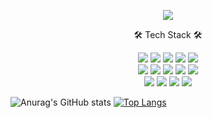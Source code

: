 <p align='center'>
    <img src="https://capsule-render.vercel.app/api?type=waving&color=8181F7&height=300&section=header&text=Seungoh%20Jung&fontSize=90&animation=fadeIn&fontAlignY=38&descAlignY=51&descAlign=62"/>
</p>



<p align="center"> 🛠 Tech Stack 🛠 <p>
  
<p align="center">
<img src="https://img.shields.io/badge/python-3670A0?style=for-the-badge&logo=python&logoColor=ffdd54">
<img src="https://img.shields.io/badge/c-%2300599C.svg?style=for-the-badge&logo=c&logoColor=white">
<img src="https://img.shields.io/badge/mysql-4479A1.svg?style=for-the-badge&logo=mysql&logoColor=white">
<img src="https://img.shields.io/badge/Tableau-E97627?style=for-the-badge&logo=Tableau&logoColor=black">
<img src="https://img.shields.io/badge/Microsoft_Excel-217346?style=for-the-badge&logo=microsoft-excel&logoColor=white">
  
<br>

<img src="https://img.shields.io/badge/pandas-%23150458.svg?style=for-the-badge&logo=pandas&logoColor=white">
<img src="https://img.shields.io/badge/numpy-%23013243.svg?style=for-the-badge&logo=numpy&logoColor=white">
<img src="https://img.shields.io/badge/Plotly-%233F4F75.svg?style=for-the-badge&logo=plotly&logoColor=white">
<img src="https://img.shields.io/badge/Streamlit-FF4B4B?style=for-the-badge&logo=streamlit&logoColor=white">
<img src="https://img.shields.io/badge/power_bi-F2C811?style=for-the-badge&logo=powerbi&logoColor=black">  
<br>
<img src="https://img.shields.io/badge/scikit--learn-%23F7931E.svg?style=for-the-badge&logo=scikit-learn&logoColor=white">
<img src="https://img.shields.io/badge/TensorFlow-%23FF6F00.svg?style=for-the-badge&logo=TensorFlow&logoColor=white">
<img src="https://img.shields.io/badge/PyTorch-%23EE4C2C.svg?style=for-the-badge&logo=PyTorch&logoColor=white">
<img src="https://img.shields.io/badge/Keras-%23D00000.svg?style=for-the-badge&logo=Keras&logoColor=white">
  
<br>
  
![Anurag's GitHub stats](https://github-readme-stats.vercel.app/api?username=jungseungoh&show_icons=true&theme=radical)
[![Top Langs](https://github-readme-stats.vercel.app/api/top-langs/?username=jungseungoh&layout=compact)](https://github.com/delay-100/github-readme-stats)

<!--
**jungseungoh/jungseungoh** is a ✨ _special_ ✨ repository because its `README.md` (this file) appears on your GitHub profile.

Here are some ideas to get you started:

- 🔭 I’m currently working on ...
- 🌱 I’m currently learning ...
- 👯 I’m looking to collaborate on ...
- 🤔 I’m looking for help with ...
- 💬 Ask me about ...
- 📫 How to reach me: ...
- 😄 Pronouns: ...
- ⚡ Fun fact: ...
-->
